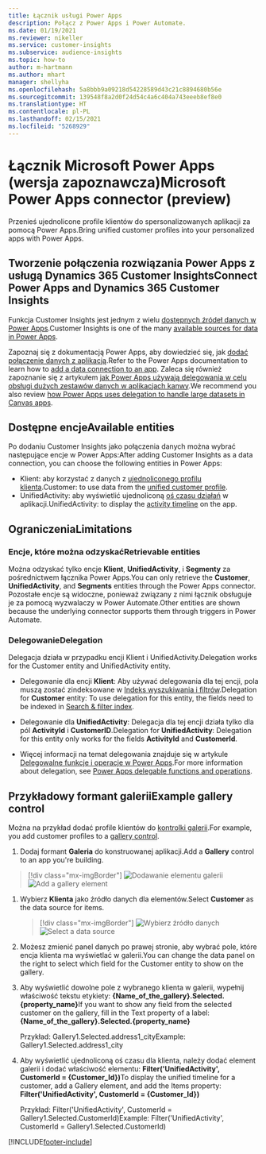 ```yaml
---
title: Łącznik usługi Power Apps
description: Połącz z Power Apps i Power Automate.
ms.date: 01/19/2021
ms.reviewer: nikeller
ms.service: customer-insights
ms.subservice: audience-insights
ms.topic: how-to
author: m-hartmann
ms.author: mhart
manager: shellyha
ms.openlocfilehash: 5a8bbb9a09218d54228589d43c21c8894680b56e
ms.sourcegitcommit: 139548f8a2d0f24d54c4a6c404a743eeeb8ef8e0
ms.translationtype: HT
ms.contentlocale: pl-PL
ms.lasthandoff: 02/15/2021
ms.locfileid: "5268929"
---
```

# <a name="microsoft-power-apps-connector-preview"></a><span data-ttu-id="39673-103">Łącznik Microsoft Power Apps (wersja zapoznawcza)</span><span class="sxs-lookup"><span data-stu-id="39673-103">Microsoft Power Apps connector (preview)</span></span>

<span data-ttu-id="39673-104">Przenieś ujednolicone profile klientów do spersonalizowanych aplikacji za pomocą Power Apps.</span><span class="sxs-lookup"><span data-stu-id="39673-104">Bring unified customer profiles into your personalized apps with Power Apps.</span></span>

## <a name="connect-power-apps-and-dynamics-365-customer-insights"></a><span data-ttu-id="39673-105">Tworzenie połączenia rozwiązania Power Apps z usługą Dynamics 365 Customer Insights</span><span class="sxs-lookup"><span data-stu-id="39673-105">Connect Power Apps and Dynamics 365 Customer Insights</span></span>

<span data-ttu-id="39673-106">Funkcja Customer Insights jest jednym z wielu [dostępnych źródeł danych w Power Apps](https://docs.microsoft.com/powerapps/maker/canvas-apps/working-with-data-sources).</span><span class="sxs-lookup"><span data-stu-id="39673-106">Customer Insights is one of the many [available sources for data in Power Apps](https://docs.microsoft.com/powerapps/maker/canvas-apps/working-with-data-sources).</span></span>

<span data-ttu-id="39673-107">Zapoznaj się z dokumentacją Power Apps, aby dowiedzieć się, jak [dodać połączenie danych z aplikacją](https://docs.microsoft.com/powerapps/maker/canvas-apps/add-data-connection).</span><span class="sxs-lookup"><span data-stu-id="39673-107">Refer to the Power Apps documentation to learn how to [add a data connection to an app](https://docs.microsoft.com/powerapps/maker/canvas-apps/add-data-connection).</span></span> <span data-ttu-id="39673-108">Zaleca się również zapoznanie się z artykułem [jak Power Apps używają delegowania w celu obsługi dużych zestawów danych w aplikacjach kanwy](https://docs.microsoft.com/powerapps/maker/canvas-apps/delegation-overview).</span><span class="sxs-lookup"><span data-stu-id="39673-108">We recommend you also review [how Power Apps uses delegation to handle large datasets in Canvas apps](https://docs.microsoft.com/powerapps/maker/canvas-apps/delegation-overview).</span></span>

## <a name="available-entities"></a><span data-ttu-id="39673-109">Dostępne encje</span><span class="sxs-lookup"><span data-stu-id="39673-109">Available entities</span></span>

<span data-ttu-id="39673-110">Po dodaniu Customer Insights jako połączenia danych można wybrać następujące encje w Power Apps:</span><span class="sxs-lookup"><span data-stu-id="39673-110">After adding Customer Insights as a data connection, you can choose the following entities in Power Apps:</span></span>

- <span data-ttu-id="39673-111">Klient: aby korzystać z danych z [ujednoliconego profilu klienta](customer-profiles.md).</span><span class="sxs-lookup"><span data-stu-id="39673-111">Customer: to use data from the [unified customer profile](customer-profiles.md).</span></span>
- <span data-ttu-id="39673-112">UnifiedActivity: aby wyświetlić ujednoliconą [oś czasu działań](activities.md) w aplikacji.</span><span class="sxs-lookup"><span data-stu-id="39673-112">UnifiedActivity: to display the [activity timeline](activities.md) on the app.</span></span>

## <a name="limitations"></a><span data-ttu-id="39673-113">Ograniczenia</span><span class="sxs-lookup"><span data-stu-id="39673-113">Limitations</span></span>

### <a name="retrievable-entities"></a><span data-ttu-id="39673-114">Encje, które można odzyskać</span><span class="sxs-lookup"><span data-stu-id="39673-114">Retrievable entities</span></span>

<span data-ttu-id="39673-115">Można odzyskać tylko encje **Klient**, **UnifiedActivity**, i **Segmenty** za pośrednictwem łącznika Power Apps.</span><span class="sxs-lookup"><span data-stu-id="39673-115">You can only retrieve the **Customer**, **UnifiedActivity**, and **Segments** entities through the Power Apps connector.</span></span> <span data-ttu-id="39673-116">Pozostałe encje są widoczne, ponieważ związany z nimi łącznik obsługuje je za pomocą wyzwalaczy w Power Automate.</span><span class="sxs-lookup"><span data-stu-id="39673-116">Other entities are shown because the underlying connector supports them through triggers in Power Automate.</span></span>  

### <a name="delegation"></a><span data-ttu-id="39673-117">Delegowanie</span><span class="sxs-lookup"><span data-stu-id="39673-117">Delegation</span></span>

<span data-ttu-id="39673-118">Delegacja działa w przypadku encji Klient i UnifiedActivity.</span><span class="sxs-lookup"><span data-stu-id="39673-118">Delegation works for the Customer entity and UnifiedActivity entity.</span></span> 

- <span data-ttu-id="39673-119">Delegowanie dla encji **Klient**: Aby używać delegowania dla tej encji, pola muszą zostać zindeksowane w [Indeks wyszukiwania i filtrów](search-filter-index.md).</span><span class="sxs-lookup"><span data-stu-id="39673-119">Delegation for **Customer** entity: To use delegation for this entity, the fields need to be indexed in [Search & filter index](search-filter-index.md).</span></span>  

- <span data-ttu-id="39673-120">Delegowanie dla **UnifiedActivity**: Delegacja dla tej encji działa tylko dla pól **ActivityId** i **CustomerID**.</span><span class="sxs-lookup"><span data-stu-id="39673-120">Delegation for **UnifiedActivity**: Delegation for this entity only works for the fields **ActivityId** and **CustomerId**.</span></span>  

- <span data-ttu-id="39673-121">Więcej informacji na temat delegowania znajduje się w artykule [Delegowalne funkcje i operacje w Power Apps](https://docs.microsoft.com/connectors/commondataservice/#power-apps-delegable-functions-and-operations-for-the-cds-for-apps).</span><span class="sxs-lookup"><span data-stu-id="39673-121">For more information about delegation, see [Power Apps delegable functions and operations](https://docs.microsoft.com/connectors/commondataservice/#power-apps-delegable-functions-and-operations-for-the-cds-for-apps).</span></span> 

## <a name="example-gallery-control"></a><span data-ttu-id="39673-122">Przykładowy formant galerii</span><span class="sxs-lookup"><span data-stu-id="39673-122">Example gallery control</span></span>

<span data-ttu-id="39673-123">Można na przykład dodać profile klientów do [kontrolki galerii](https://docs.microsoft.com/powerapps/maker/canvas-apps/add-gallery).</span><span class="sxs-lookup"><span data-stu-id="39673-123">For example, you add customer profiles to a [gallery control](https://docs.microsoft.com/powerapps/maker/canvas-apps/add-gallery).</span></span>

1. <span data-ttu-id="39673-124">Dodaj formant **Galeria** do konstruowanej aplikacji.</span><span class="sxs-lookup"><span data-stu-id="39673-124">Add a **Gallery** control to an app you're building.</span></span>

> [!div class="mx-imgBorder"]
> <span data-ttu-id="39673-125">![Dodawanie elementu galerii](media/connector-powerapps9.png "Dodawanie elementu galerii")</span><span class="sxs-lookup"><span data-stu-id="39673-125">![Add a gallery element](media/connector-powerapps9.png "Add a gallery element")</span></span>

1. <span data-ttu-id="39673-126">Wybierz **Klienta** jako źródło danych dla elementów.</span><span class="sxs-lookup"><span data-stu-id="39673-126">Select **Customer** as the data source for items.</span></span>

    > [!div class="mx-imgBorder"]
    > <span data-ttu-id="39673-127">![Wybierz źródło danych](media/choose-datasource-powerapps.png "Wybierz źródło danych")</span><span class="sxs-lookup"><span data-stu-id="39673-127">![Select a data source](media/choose-datasource-powerapps.png "Select a data source")</span></span>

1. <span data-ttu-id="39673-128">Możesz zmienić panel danych po prawej stronie, aby wybrać pole, które encja klienta ma wyświetlać w galerii.</span><span class="sxs-lookup"><span data-stu-id="39673-128">You can change the data panel on the right to select which field for the Customer entity to show on the gallery.</span></span>

1. <span data-ttu-id="39673-129">Aby wyświetlić dowolne pole z wybranego klienta w galerii, wypełnij właściwość tekstu etykiety:  **{Name_of_the_gallery}.Selected.{property_name}**</span><span class="sxs-lookup"><span data-stu-id="39673-129">If you want to show any field from the selected customer on the gallery, fill in the Text property of a label:  **{Name_of_the_gallery}.Selected.{property_name}**</span></span>

    <span data-ttu-id="39673-130">Przykład: Gallery1.Selected.address1_city</span><span class="sxs-lookup"><span data-stu-id="39673-130">Example: Gallery1.Selected.address1_city</span></span>

1. <span data-ttu-id="39673-131">Aby wyświetlić ujednoliconą oś czasu dla klienta, należy dodać element galerii i dodać właściwość elementu: **Filter('UnifiedActivity', CustomerId = {Customer_Id})**</span><span class="sxs-lookup"><span data-stu-id="39673-131">To display the unified timeline for a customer, add a Gallery element, and add the Items property: **Filter('UnifiedActivity', CustomerId = {Customer_Id})**</span></span>

    <span data-ttu-id="39673-132">Przykład: Filter('UnifiedActivity', CustomerId = Gallery1.Selected.CustomerId)</span><span class="sxs-lookup"><span data-stu-id="39673-132">Example: Filter('UnifiedActivity', CustomerId = Gallery1.Selected.CustomerId)</span></span>


[!INCLUDE[footer-include](../includes/footer-banner.md)]